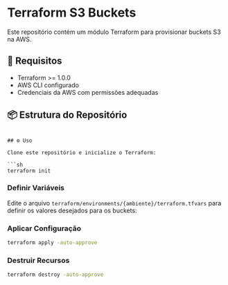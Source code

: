 # Terraform S3 Buckets

Este repositório contém um módulo Terraform para provisionar buckets S3 na AWS.

## 🚀 Requisitos

- Terraform >= 1.0.0
- AWS CLI configurado
- Credenciais da AWS com permissões adequadas

## 📦 Estrutura do Repositório

```

## ⚙️ Uso

Clone este repositório e inicialize o Terraform:

```sh
terraform init
```

### Definir Variáveis

Edite o arquivo `terraform/environments/{ambiente}/terraform.tfvars` para definir os valores desejados para os buckets:

### Aplicar Configuração

```sh
terraform apply -auto-approve
```

### Destruir Recursos

```sh
terraform destroy -auto-approve
```